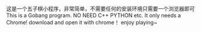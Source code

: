 这是一个五子棋小程序，非常简单，不需要任何的安装环境只需要一个浏览器即可
This is a Gobang program. NO NEED C++ PYTHON etc. It only needs a Chrome!
download and open it with chrome！
enjoy playing~
